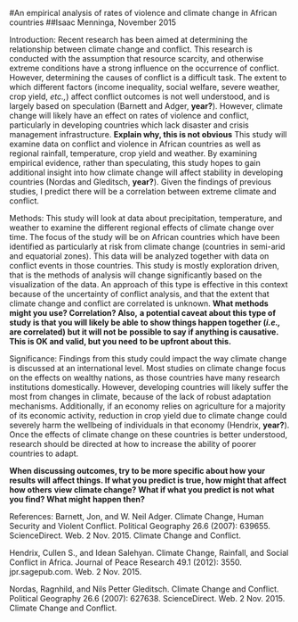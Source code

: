 #An empirical analysis of rates of violence and climate change in African countries
##Isaac Menninga, November 2015

Introduction:
	Recent research has been aimed at determining the relationship 
between climate change and conflict. This research is conducted with the 
assumption that resource scarcity, and otherwise extreme conditions have 
a strong influence on the occurrence of conflict. However, determining 
the causes of conflict is a difficult task. The extent to which 
different factors (income inequality, social welfare, severe weather, 
crop yield, *etc.,*) affect conflict outcomes is not well understood, and is 
largely based on speculation (Barnett and Adger, **year?**). However, climate 
change will likely have an effect on rates of violence and conflict, 
particularly in developing countries which lack disaster and crisis 
management infrastructure. **Explain why, this is not obvious**
This study will examine data on conflict and violence in African 
countries as well as regional rainfall, temperature, crop yield and 
weather. By examining empirical evidence, rather than speculating, this 
study hopes to gain additional insight into how climate change will 
affect stability in developing countries (Nordas and Gleditsch, **year?**). Given 
the findings of previous studies, I predict there will be a correlation 
between extreme climate and conflict. 

Methods:
	This study will look at data about precipitation, temperature, 
and weather to examine the different regional effects of climate change 
over time. The focus of the study will be on African countries which 
have been identified as particularly at risk from climate change 
(countries in semi-arid and equatorial zones). This data will be 
analyzed together with data on conflict events in those countries. This 
study is mostly exploration driven, that is the methods of analysis will 
change significantly based on the visualization of the data. An approach 
of this type is effective in this context because of the uncertainty of 
conflict analysis, and that the extent that climate change and conflict 
are correlated is unknown. **What methods might you use? Correlation? Also,**
**a potential caveat about this type of study is that you will likely be able**
**to show things happen together (*i.e.,* are correlated) but it will not be**
**possible to say if anything is causative. This is OK and valid, but you need**
**to be upfront about this.**

Significance:
	Findings from this study could impact the way climate change is 
discussed at an international level. Most studies on climate change 
focus on the effects on wealthy nations, as those countries have many 
research institutions domestically. However, developing countries will 
likely suffer the most from changes in climate, because of the lack of 
robust adaptation mechanisms. Additionally, if an economy relies on 
agriculture for a majority of its economic activity, reduction in crop 
yield due to climate change could severely harm the wellbeing of 
individuals in that economy (Hendrix, **year?**). Once the effects of climate 
change on these countries is better understood, research should be 
directed at how to increase the ability of poorer countries to adapt. 

**When discussing outcomes, try to be more specific about how your results will**
**affect things. If what you predict is true, how might that affect how others**
**view climate change? What if what you predict is not what you find? What might**
**happen then?**

References:
Barnett, Jon, and W. Neil Adger. Climate Change, Human Security and 
Violent Conflict. Political Geography 26.6 (2007): 639655. 
ScienceDirect. Web. 2 Nov. 2015. Climate Change and Conflict.

Hendrix, Cullen S., and Idean Salehyan. Climate Change, Rainfall, and 
Social Conflict in Africa. Journal of Peace Research 49.1 (2012): 3550. 
jpr.sagepub.com. Web. 2 Nov. 2015.

Nordas, Ragnhild, and Nils Petter Gleditsch. Climate Change and 
Conflict. Political Geography 26.6 (2007): 627638. ScienceDirect. Web. 2 
Nov. 2015. Climate Change and Conflict.

